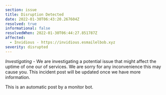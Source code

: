 ```yaml
---
section: issue
title: Disruption Detected
date: 2022-01-30T06:43:20.267604Z
resolved: true
informational: false
resolvedWhen: 2022-01-30T06:44:27.851787Z
affected:
  - Invidious - https://invidious.esmailelbob.xyz
severity: disrupted
---
```

*Investigating* - We are investigating a potential issue that might affect the uptime of one our of services. We are sorry for any inconvenience this may cause you. This incident post will be updated once we have more information.

This is an automatic post by a monitor bot.
        